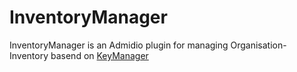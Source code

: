 # InventoryManager
InventoryManager is an Admidio plugin for managing Organisation-Inventory basend on [KeyManager](https://github.com/rmbinder/KeyManager)
